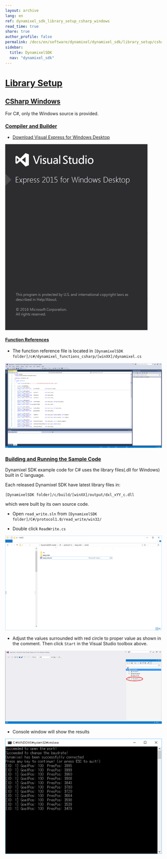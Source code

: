 ```yaml
---
layout: archive
lang: en
ref: dynamixel_sdk_library_setup_csharp_windows
read_time: true
share: true
author_profile: false
permalink: /docs/en/software/dynamixel/dynamixel_sdk/library_setup/csharp_windows/
sidebar:
  title: DynamixelSDK
  nav: "dynamixel_sdk"
---
```


<div style="counter-reset: h2 6"></div>
<div style="counter-reset: h1 2"></div>

# [Library Setup](#library-setup)

## [CSharp Windows](#csharp-windows)

For C#, only the Windows source is provided. 
 
### [Compiler and Builder](#compiler-and-builder)

* [Download Visual Express for Windows Desktop](https://www.visualstudio.com/en-us/products/visual-studio-express-vs.aspx)

![](/assets/images/sw/sdk/dynamixel_sdk/library_setup/csharp/vs.png)

#### [Function References](#function-references)

* The function reference file is located in `[DynamixelSDK folder]/c#/dynamixel_functions_csharp/[winXX]/dynamixel.cs`

![](/assets/images/sw/sdk/dynamixel_sdk/library_setup/csharp/windows/library_file/1.png)

### [Building and Running the Sample Code](#building-and-running-the-sample-code)

Dynamixel SDK example code for C# uses the library files(.dll for Windows) built in C language.

Each released Dynamixel SDK have latest library files in:

`[DynamixelSDK folder]/c/build/[winXX]/output/dxl_xYY_c.dll`

which were built by its own source code.


* Open `read_write.sln` from `[DynamixelSDK folder]/C#/protocol1.0/read_write/win32/`

* Double click `ReadWrite.cs`

![](/assets/images/sw/sdk/dynamixel_sdk/library_setup/csharp/windows/sample_code/1.png)

* Adjust the values surrounded with red circle to proper value as shown in the comment. Then click `Start` in the Visual Studio toolbox above. 

![](/assets/images/sw/sdk/dynamixel_sdk/library_setup/csharp/windows/sample_code/2.png)

* Console window will show the results 

![](/assets/images/sw/sdk/dynamixel_sdk/library_setup/csharp/windows/sample_code/4.png)
